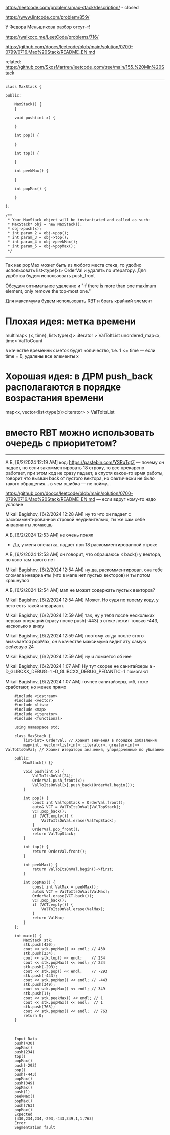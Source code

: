 https://leetcode.com/problems/max-stack/description/ - closed

https://www.lintcode.com/problem/859/

У Федора Меньшикова разбор отсут-т!

https://walkccc.me/LeetCode/problems/716/

https://github.com/doocs/leetcode/blob/main/solution/0700-0799/0716.Max%20Stack/README_EN.md

related: https://github.com/SkosMartren/leetcode_com/tree/main/155.%20Min%20Stack

___

    class MaxStack {
    
    public:
    
        MaxStack() {
        }
    
        void push(int x) {
            
        }
    
        int pop() {
            
        }
    
        int top() {
            
        }
    
        int peekMax() {
            
        }
    
        int popMax() {
            
        }
    
    };
    
    /**
     * Your MaxStack object will be instantiated and called as such:
     * MaxStack* obj = new MaxStack();
     * obj->push(x);
     * int param_2 = obj->pop();
     * int param_3 = obj->top();
     * int param_4 = obj->peekMax();
     * int param_5 = obj->popMax();
     */

___

Так как popMax может быть из любого места стека, то удобно использовать list<type(x)> OrderVal и удалять по итератору. Для удобства будем использовать push_front  

Обсудим оптимальное удаление и "If there is more than one maximum element, only remove the top-most one."

Для максимума будем использовать RBT и брать крайний элемент

# Плохая идея: метка времени

multimap< {x, time}, list<type(x)>::iterator > ValToItList
unordered_map<x, time> ValToCount

в качестве временных меток будет количество, т.е. 1 <= time -- если time = 0, удалены все элементы x

# Хорошая идея: в ДРМ push_back располагаются в порядке возрастания времени

map<x, vector<list<type(x)>::iterator> > ValToItsList

# вместо RBT можно использовать очередь с приоритетом?

___

А Б, [6/2/2024 12:19 AM]
код:  https://pastebin.com/YSRuTqtZ — почему он падает, но если закомментировать 18 строку, то все прекарсно работает, при этом код не сразу падает, а спустя какое-то врмя работы, говорит что вызван back от пустого вектора, но фактически не было такого обращения... в чем ошибка — не пойму...

https://github.com/doocs/leetcode/blob/main/solution/0700-0799/0716.Max%20Stack/README_EN.md — если вдруг кому-то надо условие

Mikail Bagishov, [6/2/2024 12:28 AM]
ну то что он падает с раскомментированной строкой неудивительно, ты же сам себе инварианты ломаешь

А Б, [6/2/2024 12:53 AM]
не очень понял

* Да, у меня опечатка, падает при 18 раскомментированной строке

А Б, [6/2/2024 12:53 AM]
он говорит, что обращаюсь к back() у вектора, но явно там такого нет

Mikail Bagishov, [6/2/2024 12:54 AM]
ну да, раскомментировал, она тебе сломала инварианты (что в мапе нет пустых векторов) и ты потом крашнулся

А Б, [6/2/2024 12:54 AM]
мап не может содержать пустых векторов?

Mikail Bagishov, [6/2/2024 12:54 AM]
Может.
Но судя по твоему коду, у него есть такой инвариант.

Mikail Bagishov, [6/2/2024 12:59 AM]
так, ну у тебя после нескольких первых операций (сразу после push(-443) в стеке лежит только -443, насколько я вижу

Mikail Bagishov, [6/2/2024 12:59 AM]
поэтому когда после этого вызывается popMax, он в качестве максимума видит эту самую фейковую 24

Mikail Bagishov, [6/2/2024 12:59 AM]
ну и ломается об нее

Mikail Bagishov, [6/2/2024 1:07 AM]
Ну тут скорее не санитайзеры а  -D_GLIBCXX_DEBUG=1 -D_GLIBCXX_DEBUG_PEDANTIC=1 помогают

Mikail Bagishov, [6/2/2024 1:07 AM]
точнее санитайзеры, мб, тоже сработают, но менее прямо

        #include <iostream>
        #include <vector>
        #include <list>
        #include <map>
        #include <iterator>
        #include <functional>
        
        using namespace std;
        
        class MaxStack {
            list<int> OrderVal; // Хранит значения в порядке добавления
            map<int, vector<list<int>::iterator>, greater<int>> ValToItsOnVal; // Хранит итераторы значений, упорядоченные по убыванию
        
        public:
            MaxStack() {}
        
            void push(int x) {
                ValToItsOnVal[24];
                OrderVal.push_front(x);
                ValToItsOnVal[x].push_back(OrderVal.begin());
            }
        
            int pop() {
                const int ValTopStack = OrderVal.front();
                auto& VCT = ValToItsOnVal[ValTopStack];
                VCT.pop_back();
                if (VCT.empty()) {
                    ValToItsOnVal.erase(ValTopStack);
                }
                OrderVal.pop_front();
                return ValTopStack;
            }
        
            int top() {
                return OrderVal.front();
            }
        
            int peekMax() {
                return ValToItsOnVal.begin()->first;
            }
        
            int popMax() {
                const int ValMax = peekMax();
                auto& VCT = ValToItsOnVal[ValMax];
                OrderVal.erase(VCT.back());
                VCT.pop_back();
                if (VCT.empty()) {
                    ValToItsOnVal.erase(ValMax);
                }
                return ValMax;
            }
        };
        
        int main() {
            MaxStack stk;
            stk.push(430);
            cout << stk.popMax() << endl; // 430
            stk.push(234);
            cout << stk.top() << endl;    // 234
            cout << stk.popMax() << endl; // 234
            stk.push(-293);
            cout << stk.pop() << endl;    // -293
            stk.push(-443);
            cout << stk.popMax() << endl; // -443
            stk.push(349);
            cout << stk.popMax() << endl; // 349
            stk.push(1);
            cout << stk.peekMax() << endl; // 1
            cout << stk.popMax() << endl;  // 1
            stk.push(763);
            cout << stk.popMax() << endl;  // 763
            return 0;
        }

<br>

        Input Data
        push(430)
        popMax()
        push(234)
        top()
        popMax()
        push(-293)
        pop()
        push(-443)
        popMax()
        push(349)
        popMax()
        push(1)
        peekMax()
        popMax()
        push(763)
        popMax()
        Expected
        [430,234,234,-293,-443,349,1,1,763]
        Error
        Segmentation fault
